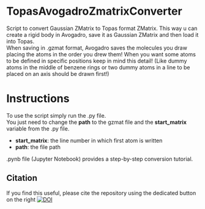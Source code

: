 # TopasAvogadroZmatrixConverter
Script to convert Gaussian ZMatrix to Topas format ZMatrix. This way u can create a rigid body in Avogadro, save it as Gaussian ZMatrix and then load it into Topas.  
When saving in .gzmat format, Avogadro saves the molecules you draw placing the atoms in the order you drew them! When you want some atoms to be defined in specific positions keep in mind this detail! (Like dummy atoms in the middle of benzene rings or two dummy atoms in a line to be placed on an axis should be drawn first!)

# Instructions
To use the script simply run the .py file.  
You just need to change the **path** to the gzmat file and the **start_matrix** variable from the .py file.  
- **start_matrix**: the line number in which first atom is written
- **path**: the file path

.pynb file (Jupyter Notebook) provides a step-by-step conversion tutorial.  

## Citation 
If you find this useful, please cite the repository using the dedicated button on the right
[![DOI](https://zenodo.org/badge/849603228.svg)](https://doi.org/10.5281/zenodo.14996717)
